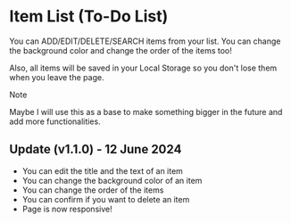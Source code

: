 # Item List (To-Do List)

You can ADD/EDIT/DELETE/SEARCH items from your list. You can change the background color and change the order of the items too! 

Also, all items will be saved in your Local Storage so you don't lose them when you leave the page.

> [!NOTE]
> Maybe I will use this as a base to make something bigger in the future and add more functionalities.

## Update (v1.1.0) - 12 June 2024

* You can edit the title and the text of an item
* You can change the background color of an item
* You can change the order of the items
* You can confirm if you want to delete an item
* Page is now responsive!
